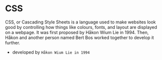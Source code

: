 # CSS

CSS, or Cascading Style Sheets is a language used to make websites look good by controlling how things like colours, fonts, and layout are displayed on a webpage. It was first proposed by Håkon Wium Lie in 1994. Then, Håkon and another person named Bert Bos worked together to develop it further.

- developed by `Håkon Wium Lie in 1994`
